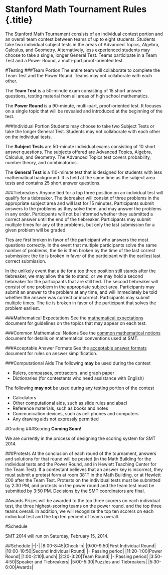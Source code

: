 # Stanford Math Tournament Rules {.title}
The Stanford Math Tournament consists of an individual contest portion and an overall team contest between teams of up to eight students. Students take two individual subject tests in the areas of Advanced Topics, Algebra, Calculus, and Geometry. Alternatively, less experienced students may choose to take a single, longer General Test. Teams participate in a Team Test and a Power Round, a multi-part proof-oriented test.

#Testing
###Team Portion
The entire team will collaborate to complete the Team Test and the Power Round. Teams may not collaborate with each other.

The **Team Test** is a 50-minute exam consisting of 15 short answer questions, testing material from all areas of high school mathematics.

The **Power Round** is a 90-minute, multi-part, proof-oriented test. It focuses on a single topic that will be revealed and introduced at the beginning of the test. 

###Individual Portion
Students may choose to take two Subject Tests or take the longer General Test. Students may not collaborate with each other on the individual tests.

The **Subject Tests** are 50-minute individual exams consisting of 10 short answer questions. The subjects offered are Advanced Topics, Algebra, Calculus, and Geometry. The Advanced Topics test covers probability, number theory, and combinatorics.

The **General Test** is a 110-minute test that is designed for students with less mathematical background. It is held at the same time as the subject area tests and contains 25 short answer questions. 

###Tiebreakers
Anyone tied for a top three position on an individual test will qualify for a tiebreaker. The tiebreaker will consist of three problems in the appropriate subject area and will last for 15 minutes. Participants submit answers to the problems as they solve them, and may answer the problems in any order. Participants will not be informed whether they submitted a correct answer until the end of the tiebreaker. Participants may submit multiple times for any of the problems, but only the last submission for a given problem will be graded.

Ties are first broken in favor of the participant who answers the most questions correctly. In the event that multiple participants solve the same number of problems, the tie is then broken by the time of the last correct submission: the tie is broken in favor of the participant with the earliest last correct submission.

In the unlikely event that a tie for a top three position still stands after the tiebreaker, we may allow the tie to stand, or we may hold a second tiebreaker for the participants that are still tied. The second tiebreaker will consist of one problem in the appropriate subject area. Participants may submit an answer to the problem at any time, and will immediately be told whether the answer was correct or incorrect. Participants may submit multiple times. The tie is broken in favor of the participant that solves the problem earliest. 

###Mathematical Expectations
See the [mathematical expectations](/pdfs/mathematical-expectations.pdf) document for guidelines on the topics that may appear on each test.

###Common Mathematical Notions
See the [common mathematical notions](/pdfs/common-mathematical-notions.pdf) document for details on mathematical conventions used at SMT.

###Acceptable Answer Formats
See the [acceptable answer formats](/pdfs/acceptable-answer-formats.pdf) document for rules on answer simplification.

###Computational Aids
The following **may** be used during the contest

- Rulers, compasses, protractors, and graph paper
- Dictionaries (for contestants who need assistance with English)

The following **may not** be used during any testing portion of the contest

- Calculators
- Other computational aids, such as slide rules and abaci
- Reference materials, such as books and notes
- Communication devices, such as cell phones and computers
- Any drawing aids not expressly permitted

#Grading
###Scoring
**Coming Soon!**

We are currently in the process of designing the scoring system for SMT 2014. 

###Protests
At the conclusion of each round of the tournament, answers and solutions for that round will be posted (in the Math Building for the individual tests and the Power Round, and in Hewlett Teaching Center for the Team Test). If a contestant believes that an answer key is incorrect, they must submit a protest form at room 381T in the Math Building, or at Hewlett 200 after the Team Test. Protests on the individual tests must be submitted by 2:30 PM, and protests on the power round and the team test must be submitted by 3:50 PM. Decisions by the SMT coordinators are final. 

#Awards
Prizes will be awarded to the top three scorers on each individual test, the three highest-scoring teams on the power round, and the top three teams overall. In addition, we will recognize the top ten scorers on each individual test and the top ten percent of teams overall. 

#Schedule

SMT 2014 will run on Saturday, February 15, 2014.

##Schedule
|-|-|
|8:00-8:45|Check in|
|9:00-9:50|First Individual Round|
|10:00-10:50|Second Individual Round|
|-|Passing period|
|11:20-1:00|Power Round|
|1:00-2:10|Lunch|
|2:20-3:20|Team Round|
|-|Passing period|
|3:50-4:50|Speaker and Tiebreakers|
|5:00-5:30|Puzzles and Tiebreakers|
|5:30-6:00|Awards|

 
